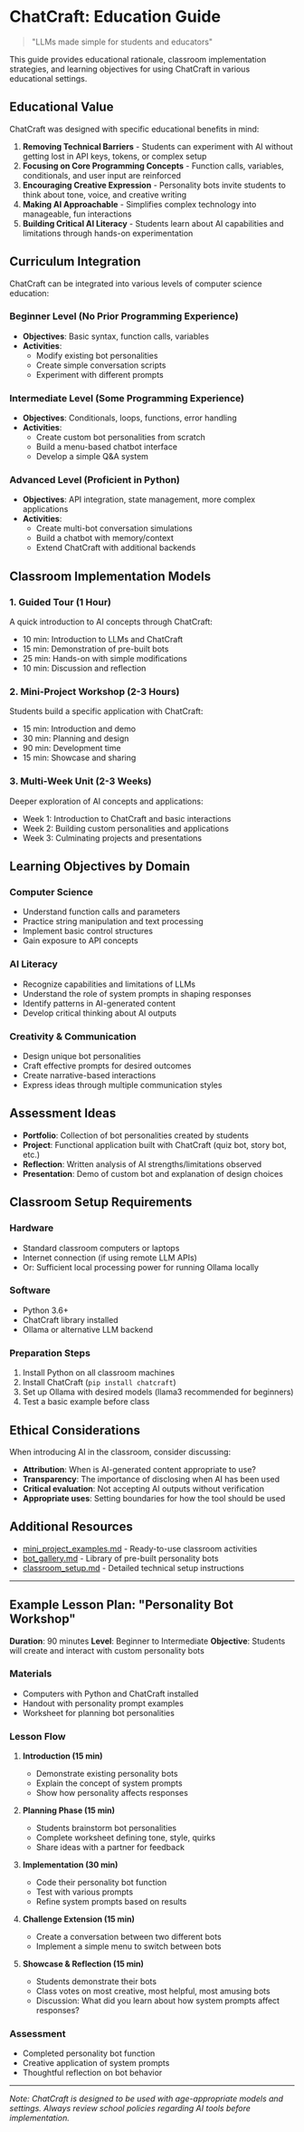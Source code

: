 # ChatCraft: Education Guide

> "LLMs made simple for students and educators"

This guide provides educational rationale, classroom implementation strategies, and learning objectives for using ChatCraft in various educational settings.

## Educational Value

ChatCraft was designed with specific educational benefits in mind:

1. **Removing Technical Barriers** - Students can experiment with AI without getting lost in API keys, tokens, or complex setup
2. **Focusing on Core Programming Concepts** - Function calls, variables, conditionals, and user input are reinforced
3. **Encouraging Creative Expression** - Personality bots invite students to think about tone, voice, and creative writing
4. **Making AI Approachable** - Simplifies complex technology into manageable, fun interactions
5. **Building Critical AI Literacy** - Students learn about AI capabilities and limitations through hands-on experimentation

## Curriculum Integration

ChatCraft can be integrated into various levels of computer science education:

### Beginner Level (No Prior Programming Experience)
- **Objectives**: Basic syntax, function calls, variables
- **Activities**: 
  - Modify existing bot personalities
  - Create simple conversation scripts
  - Experiment with different prompts

### Intermediate Level (Some Programming Experience)
- **Objectives**: Conditionals, loops, functions, error handling
- **Activities**: 
  - Create custom bot personalities from scratch
  - Build a menu-based chatbot interface
  - Develop a simple Q&A system

### Advanced Level (Proficient in Python)
- **Objectives**: API integration, state management, more complex applications
- **Activities**: 
  - Create multi-bot conversation simulations
  - Build a chatbot with memory/context
  - Extend ChatCraft with additional backends

## Classroom Implementation Models

### 1. Guided Tour (1 Hour)
A quick introduction to AI concepts through ChatCraft:
- 10 min: Introduction to LLMs and ChatCraft
- 15 min: Demonstration of pre-built bots
- 25 min: Hands-on with simple modifications
- 10 min: Discussion and reflection

### 2. Mini-Project Workshop (2-3 Hours)
Students build a specific application with ChatCraft:
- 15 min: Introduction and demo
- 30 min: Planning and design
- 90 min: Development time
- 15 min: Showcase and sharing

### 3. Multi-Week Unit (2-3 Weeks)
Deeper exploration of AI concepts and applications:
- Week 1: Introduction to ChatCraft and basic interactions
- Week 2: Building custom personalities and applications
- Week 3: Culminating projects and presentations

## Learning Objectives by Domain

### Computer Science
- Understand function calls and parameters
- Practice string manipulation and text processing
- Implement basic control structures
- Gain exposure to API concepts

### AI Literacy
- Recognize capabilities and limitations of LLMs
- Understand the role of system prompts in shaping responses
- Identify patterns in AI-generated content
- Develop critical thinking about AI outputs

### Creativity & Communication
- Design unique bot personalities
- Craft effective prompts for desired outcomes
- Create narrative-based interactions
- Express ideas through multiple communication styles

## Assessment Ideas

- **Portfolio**: Collection of bot personalities created by students
- **Project**: Functional application built with ChatCraft (quiz bot, story bot, etc.)
- **Reflection**: Written analysis of AI strengths/limitations observed
- **Presentation**: Demo of custom bot and explanation of design choices

## Classroom Setup Requirements

### Hardware
- Standard classroom computers or laptops
- Internet connection (if using remote LLM APIs)
- Or: Sufficient local processing power for running Ollama locally

### Software
- Python 3.6+
- ChatCraft library installed
- Ollama or alternative LLM backend

### Preparation Steps
1. Install Python on all classroom machines
2. Install ChatCraft (`pip install chatcraft`)
3. Set up Ollama with desired models (llama3 recommended for beginners)
4. Test a basic example before class

## Ethical Considerations

When introducing AI in the classroom, consider discussing:

- **Attribution**: When is AI-generated content appropriate to use?
- **Transparency**: The importance of disclosing when AI has been used
- **Critical evaluation**: Not accepting AI outputs without verification
- **Appropriate uses**: Setting boundaries for how the tool should be used

## Additional Resources

- [mini_project_examples.md](mini_project_examples.md) - Ready-to-use classroom activities
- [bot_gallery.md](bot_gallery.md) - Library of pre-built personality bots
- [classroom_setup.md](classroom_setup.md) - Detailed technical setup instructions

---

## Example Lesson Plan: "Personality Bot Workshop"

**Duration**: 90 minutes
**Level**: Beginner to Intermediate
**Objective**: Students will create and interact with custom personality bots

### Materials
- Computers with Python and ChatCraft installed
- Handout with personality prompt examples
- Worksheet for planning bot personalities

### Lesson Flow

1. **Introduction (15 min)**
   - Demonstrate existing personality bots
   - Explain the concept of system prompts
   - Show how personality affects responses

2. **Planning Phase (15 min)**
   - Students brainstorm bot personalities
   - Complete worksheet defining tone, style, quirks
   - Share ideas with a partner for feedback

3. **Implementation (30 min)**
   - Code their personality bot function
   - Test with various prompts
   - Refine system prompts based on results

4. **Challenge Extension (15 min)**
   - Create a conversation between two different bots
   - Implement a simple menu to switch between bots

5. **Showcase & Reflection (15 min)**
   - Students demonstrate their bots
   - Class votes on most creative, most helpful, most amusing bots
   - Discussion: What did you learn about how system prompts affect responses?

### Assessment
- Completed personality bot function
- Creative application of system prompts
- Thoughtful reflection on bot behavior

---

*Note: ChatCraft is designed to be used with age-appropriate models and settings. Always review school policies regarding AI tools before implementation.*